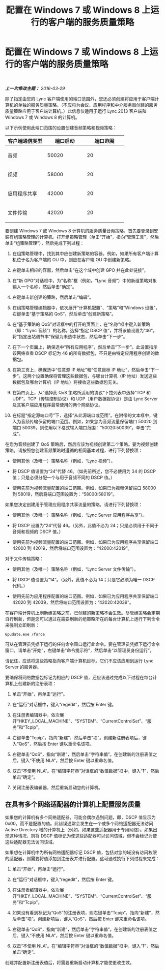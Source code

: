 ﻿---
title: 配置在 Windows 7 或 Windows 8 上运行的客户端的服务质量策略
TOCTitle: 配置在 Windows 7 或 Windows 8 上运行的客户端的服务质量策略
ms:assetid: efff2b98-b3fb-4183-a4f0-329a9105ce2c
ms:mtpsurl: https://technet.microsoft.com/zh-cn/library/JJ205371(v=OCS.15)
ms:contentKeyID: 49314676
ms.date: 05/19/2016
mtps_version: v=OCS.15
ms.translationtype: HT
---

# 配置在 Windows 7 或 Windows 8 上运行的客户端的服务质量策略

 

_**上一次修改主题：** 2016-03-29_

除了指定由您的 Lync 客户端使用的端口范围外，您还必须创建将应用于客户端计算机的单独的服务质量策略。（不应将为会议、应用程序和中介服务器创建的服务质量策略应用于客户端计算机。）此信息仅适用于运行 Lync 2013 客户端和 Windows 7 或 Windows 8 的计算机。

以下示例使用此端口范围的设置创建音频策略和视频策略：


<table>
<colgroup>
<col style="width: 33%" />
<col style="width: 33%" />
<col style="width: 33%" />
</colgroup>
<thead>
<tr class="header">
<th>客户端通信类型</th>
<th>端口启动</th>
<th>端口范围</th>
</tr>
</thead>
<tbody>
<tr class="odd">
<td><p>音频</p></td>
<td><p>50020</p></td>
<td><p>20</p></td>
</tr>
<tr class="even">
<td><p>视频</p></td>
<td><p>58000</p></td>
<td><p>20</p></td>
</tr>
<tr class="odd">
<td><p>应用程序共享</p></td>
<td><p>42000</p></td>
<td><p>20</p></td>
</tr>
<tr class="even">
<td><p>文件传输</p></td>
<td><p>42020</p></td>
<td><p>20</p></td>
</tr>
</tbody>
</table>


要创建 Windows 7 或 Windows 8 计算机的服务质量音频策略，首先要登录到安装有组策略管理的计算机。打开组策略管理（单击“开始”，指向“管理工具”，然后单击“组策略管理”），然后完成下列过程：

1.  在组策略管理中，找到其中应创建新策略的容器。例如，如果所有客户端计算机位于名为客户端的 OU 中，则应在客户端 OU 中创建新策略。

2.  右键单击相应的容器，然后单击“在这个域中创建 GPO 并在此处链接”。

3.  在“新 GPO”对话框中，为“名称”框（例如，“Lync 音频”）中的新组策略对象输入一个名称，然后单击“确定”。

4.  右键单击新创建的策略，然后单击“编辑”。

5.  在组策略管理编辑器中，依次展开“计算机配置”、“策略”和“Windows 设置”， 右键单击“基于策略的 QoS”，然后单击“创建新策略”。

6.  在“基于策略的 QoS”对话框中的打开的页面上，在“名称”框中键入新策略（即：“Lync 音频”）的名称。选择“指定 DSCP 值”，并将该值设置为“46”。将“指定出站调节率”保留为未选中状态，然后单击“下一步”。

7.  在下一个页面上，确保选中“所有应用程序”，然后单击“下一步”。此设置指示该网络查看 DSCP 标记为 46 的所有数据包，不只是由特定应用程序创建的数据包。

8.  在第三页上，确保选中“任意源 IP 地址”和“任意目标 IP 地址”，然后单击“下一步”。这两个设置确保将管理这些数据包，与哪台计算机（IP 地址）发送这些数据包及哪台计算机（IP 地址）将接收这些数据包无关。

9.  在第四页上，从“选择此 QoS 策略所适用的协议”下拉列表中选择“TCP 和 UDP”。TCP（传输控制协议）和 UDP（用户数据报协议）是由 Lync Server 及其客户端应用程序最常使用的两个网络协议。

10. 在标题“指定源端口号”下，选择“从此源端口或范围”。在附带的文本框中，键入为音频传输保留的端口范围。例如，如果您为音频流量保留端口 50020 到端口 50039，则使用以下格式输入端口范围：“50020:50039”。单击“完成”。

在您为音频创建了 QoS 策略后，然后应该为视频创建第二个策略。要为视频创建策略，请按照您创建音频策略时遵循的相同基本过程，进行下列替换项：

  - 使用其他（及唯一）策略名称（例如，“Lync 视频”）。

  - 将 DSCP 值设置为“34”代替 46。（如先前所述，您不必使用为 34 的 DSCP 值；只是必须分配一个与用于音频不同的 DSCP 值。）

  - 使用先前为视频流量配置的端口范围。例如，如果已为视频保留端口 58000 到 58019，然后将端口范围设置为：“58000:58019”。

如果您决定创建用于管理应用程序共享流量的策略，请进行下列替换项：

  - 使用其他（及唯一）策略名称（例如，“Lync Server 应用程序共享”）。

  - 将 DSCP 设置为“24”代替 46。（另外，此值不必为 24；只是必须用于不同于音频和视频的 DSCP 值。）

  - 使用先前为视频流量配置的端口范围。例如，如果已为应用程序共享保留端口 42000 到 42019，然后将端口范围设置为：“42000:42019”。

对于文件传输策略：

  - 使用其他（及唯一）策略名称（例如，“Lync Server 文件传输”）。

  - 将 DSCP 值设置为“14”。（另外，此值不必为 14；只是它必须为唯一 DSCP 代码。）

  - 使用先前为应用程序配置的端口范围。例如，如果已为应用程序共享保留端口 42020 到 42039，然后将端口范围设置为：“42020:42039”。

在客户端计算机上刷新组策略之前，已创建的新策略不会生效。尽管组策略会定期自行刷新，但是您可以通过在需要刷新的组策略所在的每台计算机上运行下列命令来强制立即刷新：

    Gpudate.exe /force

可从在管理员凭据下运行的任何命令窗口运行此命令。要在管理员凭据下运行命令窗口，请单击“开始”，右键单击“命令提示符”，然后单击“以管理员身份运行”。

请记住，应该将这些策略指向客户端计算机目标。它们不应该应用到运行 Lync Server 的服务器。

要确保将网络数据包标记为相应的 DSCP 值，还应该通过完成以下过程在每台计算机上创建新的注册表项：

1.  单击“开始”，再单击“运行”。

2.  在“运行”对话框中，键入“regedit”，然后按 Enter 键。

3.  在注册表编辑器中，依次展开“HKEY\_LOCAL\_MACHINE”、“SYSTEM”、“CurrentControlSet”、“服务”和“Tcpip”。

4.  右键单击“Tcpip”，指向“新建”，然后单击“项”。创建新注册表项后，键入“QoS”，然后按 Enter 键以重命名该项。

5.  右键单击“QoS”，指向“新建”，然后单击“字符串值”。在创建新的注册表值之后，键入“不使用 NLA”，然后按 Enter 键以重命名值。

6.  双击“不使用 NLA”。在“编辑字符串”对话框的“数值数据”框中，键入“1”，然后单击“确定”。

7.  关闭注册表编辑器，然后重新启动您的计算机。

## 在具有多个网络适配器的计算机上配置服务质量

如果您的计算机有多个网络适配器，可能会偶尔遇到问题，即，DSCP 值显示为 0x00，而不是配置的值。此错误通常会发生在一个或多个网络适配器无法访问 Active Directory 域的计算机上（例如，如果这些适配器用于专用网络）。如果出现这种情况，则将 DSCP 值标记为使这些适配器可以访问该域，但不会标记为使这些适配器无法访问该域。

如果想在计算机中为所有网络适配器标记 DSCP 值，包括对您的域没有访问权限的适配器，则需要将值添加到注册表并进行配置。这可通过执行下列过程来完成：

1.  单击“开始”，再单击“运行”。

2.  在“运行”对话框中，键入“regedit”，然后按 Enter 键。

3.  在注册表编辑器中，依次展开“HKEY\_LOCAL\_MACHINE”、“SYSTEM”、“CurrentControlSet”、“服务”和“Tcpip”。

4.  如果没有看到标记为“QoS”的注册表项，则右键单击“Tcpip”，指向“新建”，然后单击“项”。创建新项后，键入“QoS”，然后按 Enter 键来重命名该项。

5.  右键单击“QoS”，指向“新建”，然后单击“字符串值”。在创建新的注册表值之后，键入“不使用 NLA”，然后按 Enter 键以重命名值。

6.  双击“不使用 NLA”。在“编辑字符串”对话框的“数值数据”框中，键入“1”，然后单击“确定”。

创建并配置新注册表值后，将需要重新启动计算机才能使更改生效。

